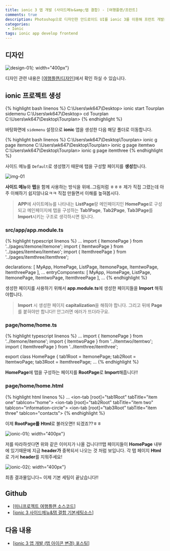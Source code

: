 ```yaml
---
title: ionic 3 앱 개발 (사이드메뉴&amp;탭 결합) - [여행플랜/프런트]
comments: true
description: Photoshop으로 디자인한 안드로이드 UI를 ionic 3를 이용해 프런트 개발을 해보도록하겠습니다. 나눠서 포스팅 할 것이며, 이번 포스팅에서는 사이트메뉴와 탭을 결합하는 방법에 대해 포스팅 하도록하겠습니다.
categories:
 - Ionic
tags: ionic app develop frontend
---
```


## 디자인

![design-01](https://raw.githubusercontent.com/wkddnjset/wkddnjset.github.io/master/_posts/images/2018-02-01/design_01.png){: width="400px"}

디자인 관련 내용은 [[여행플랜/디자인](https://wkddnjset.github.io/photoshop/2018/02/02/ionic3-tourplan-project-01/)]에서 확인 하실 수 있습니다.

## ionic 프로젝트 생성

{% highlight bash linenos %}
C:\Users\wk647\Desktop> ionic start Tourplan sidemenu
C:\Users\wk647\Desktop> cd Tourplan 
C:\Users\wk647\Desktop\Tourplan>
{% endhighlight %}

바탕화면에 `sidemenu` 설정으로 **ionic** 앱을 생성한 다음 해당 폴더로 이동합니다.

{% highlight bash linenos %}
C:\Users\wk647\Desktop\Tourplan> ionic g page itemone
C:\Users\wk647\Desktop\Tourplan> ionic g page itemtwo
C:\Users\wk647\Desktop\Tourplan> ionic g page itemthree
{% endhighlight %}

사이드 메뉴를 `Default`로 생성했기 때문에 탭을 구성할 페이지를 **생성**합니다.

![img-01](https://raw.githubusercontent.com/wkddnjset/wkddnjset.github.io/master/_posts/images/2018-02-04/img_01.png)

**사이드 메뉴**와 **탭**을 함께 사용하는 방식을 위에..그림처럼 ㅎㅎㅎ 제가 직접 그렸는데 아주 이해하기 쉽지않나요ㅋㅋ
직접 만들면서 이해를 높혀봅시다.
> **APP**에 사이트메뉴를 나타내는 **ListPage**랑 메인페이지인 **HomePage**로 구성되고 메인페이지에 탭을 구성하는 **Tab1Page**, **Tab2Page**, **Tab3Page**를 **Import**시키는 구조로 생각하시면 됩니다.

### **src/app/app.module.ts**
{% highlight typescript linenos %}
...
import { ItemonePage } from '../pages/itemone/itemone';
import { ItemtwoPage } from '../pages/itemtwo/itemtwo';
import { ItemthreePage } from '../pages/itemthree/itemthree';

declarations: [
    MyApp,
    HomePage,
    ListPage,
    ItemonePage,
    ItemtwoPage,
    ItemthreePage
  ],
  ...
  entryComponents: [
    MyApp,
    HomePage,
    ListPage,
    ItemonePage,
    ItemtwoPage,
    ItemthreePage
  ],
  ...
{% endhighlight %}

생성한 페이지를 사용하기 위해서 **app.module.ts**에 생성한 페이지들을 **Import** 해줘야합니다.
> **Import** 시 생성한 페이지 **capitalization**을 해줘야 합니다. 그리고 뒤에 **Page**를 붙혀야만 합니다!! 안그러면 에러가 뜨더라구요.

### **page/home/home.ts**
{% highlight typescript linenos %}
...
import { ItemonePage } from '../itemone/itemone';
import { ItemtwoPage } from '../itemtwo/itemtwo';
import { ItemthreePage } from '../itemthree/itemthree';

export class HomePage {
    tab1Root = ItemonePage;
    tab2Root = ItemtwoPage;
    tab3Root = ItemthreePage;
  ...
{% endhighlight %}

**HomePage**에 탭을 구성하는 페이지를 **RootPage**로 **Import**해줍니다!!

### **page/home/home.html**
{% highlight html linenos %}
<ion-content>
...
  <ion-tabs>
    <ion-tab [root]="tab1Root" tabTitle="item one" tabIcon="home"></ion-tab>
    <ion-tab [root]="tab2Root" tabTitle="item two" tabIcon="information-circle"></ion-tab>
    <ion-tab [root]="tab3Root" tabTitle="item three" tabIcon="contacts"></ion-tab>
  </ion-tabs>
</ion-content>
{% endhighlight %}

이제 **RootPage를** **Html**로 불러오면!! 되겠죠??ㅎㅎ

![ionic-01](https://raw.githubusercontent.com/wkddnjset/wkddnjset.github.io/master/_posts/images/2018-02-04/ionic_01.png){: width="400px"}

저를 따라하셧다면 위와 같은 이미지가 나올 겁니다!!!탭 페이지들이 **HomePage** 내부에 있기때문에 지금 **header가** 중복되서 나오는 것 처럼 보입니다. 각 탭 페이지 **Html**로 가서 **header**를 지워주세요!

![ionic-02](https://raw.githubusercontent.com/wkddnjset/wkddnjset.github.io/master/_posts/images/2018-02-04/ionic_02.png){: width="400px"}

최종 결과물입니다~ 이제 기본 세팅이 끝났습니다!!

## Github

- [[미니프로젝트 여행플랜 소스코드](https://github.com/wkddnjset/MiniProject-TourPlan)]
- [[ionic 3 사이드메뉴&탭 결합 기본세팅소스](https://github.com/wkddnjset/ionic3-combine-sidemenu-and-tabs)]

## 다음 내용

- [[ionic 3 앱 개발 (탭 아이콘 변경) 포스팅](https://wkddnjset.github.io/miniproject/tourplan/2018/02/05/ionic3-tourplan-project-03/)]
